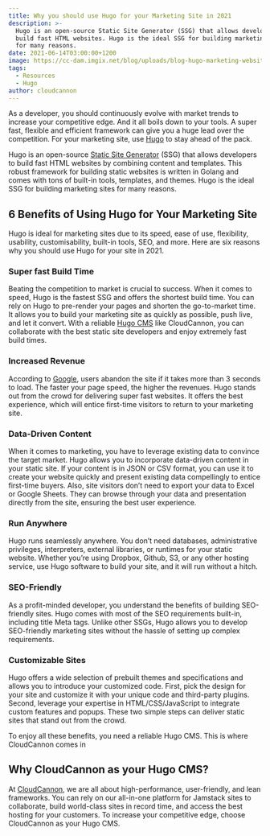 ```yaml
---
title: Why you should use Hugo for your Marketing Site in 2021
description: >-
  Hugo is an open-source Static Site Generator (SSG) that allows developers to
  build fast HTML websites. Hugo is the ideal SSG for building marketing sites
  for many reasons. 
date: 2021-06-14T03:00:00+1200
image: https://cc-dam.imgix.net/blog/uploads/blog-hugo-marketing-website.jpg
tags:
  - Resources
  - Hugo
author: cloudcannon
---
```

As a developer, you should continuously evolve with market trends to increase your competitive edge. And it all boils down to your tools. A super fast, flexible and efficient framework can give you a huge lead over the competition. For your marketing site, use [Hugo](https://gohugo.io/) to stay ahead of the pack.

Hugo is an open-source [Static Site Generator](https://jamstack.org/generators/) (SSG) that allows developers to build fast HTML websites by combining content and templates. This robust framework for building static websites is written in Golang and comes with tons of built-in tools, templates, and themes. Hugo is the ideal SSG for building marketing sites for many reasons.

## **6 Benefits of Using Hugo for Your Marketing Site**

Hugo is ideal for marketing sites due to its speed, ease of use, flexibility, usability, customisability, built-in tools, SEO, and more. Here are six reasons why you should use Hugo for your site in 2021.

### **Super fast Build Time**

Beating the competition to market is crucial to success. When it comes to speed, Hugo is the fastest SSG and offers the shortest build time. You can rely on Hugo to pre-render your pages and shorten the go-to-market time. It allows you to build your marketing site as quickly as possible, push live, and let it convert. With a reliable [Hugo CMS](https://cloudcannon.com/hugo/) like CloudCannon, you can collaborate with the best static site developers and enjoy extremely fast build times.

### **Increased Revenue**

According to [Google](https://www.thinkwithgoogle.com/intl/en-ca/marketing-strategies/app-and-mobile/mobile-page-speed-new-industry-benchmarks/), users abandon the site if it takes more than 3 seconds to load. The faster your page speed, the higher the revenues. Hugo stands out from the crowd for delivering super fast websites. It offers the best experience, which will entice first-time visitors to return to your marketing site. 

### **Data-Driven Content**

When it comes to marketing, you have to leverage existing data to convince the target market. Hugo allows you to incorporate data-driven content in your static site. If your content is in JSON or CSV format, you can use it to create your website quickly and present existing data compellingly to entice first-time buyers. Also, site visitors don’t need to export your data to Excel or Google Sheets. They can browse through your data and presentation directly from the site, ensuring the best user experience.

### Run Anywhere

Hugo runs seamlessly anywhere. You don’t need databases, administrative privileges, interpreters, external libraries, or runtimes for your static website. Whether you’re using Dropbox, Github, S3, or any other hosting service, use Hugo software to build your site, and it will run without a hitch.

### SEO-Friendly

As a profit-minded developer, you understand the benefits of building SEO-friendly sites. Hugo comes with most of the SEO requirements built-in, including title Meta tags. Unlike other SSGs, Hugo allows you to develop SEO-friendly marketing sites without the hassle of setting up complex requirements.

### **Customizable Sites**

Hugo offers a wide selection of prebuilt themes and specifications and allows you to introduce your customized code. First, pick the design for your site and customize it with your unique code and third-party plugins. Second, leverage your expertise in HTML/CSS/JavaScript to integrate custom features and popups. These two simple steps can deliver static sites that stand out from the crowd.

To enjoy all these benefits, you need a reliable Hugo CMS. This is where CloudCannon comes in

## **Why CloudCannon as your Hugo CMS?**

At [CloudCannon](https://cloudcannon.com/), we are all about high-performance, user-friendly, and lean frameworks. You can rely on our all-in-one platform for Jamstack sites to collaborate, build world-class sites in record time, and access the best hosting for your customers. To increase your competitive edge, choose CloudCannon as your Hugo CMS.
